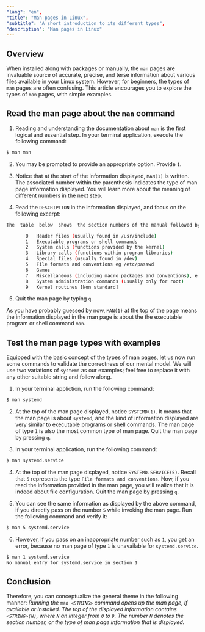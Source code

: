 ```yaml
---
"lang": "en",
"title": "Man pages in Linux",
"subtitle": "A short introduction to its different types",
"description": "Man pages in Linux"
---
```


## Overview

When installed along with packages or manually, the `man` pages are invaluable source of accurate, precise, and terse information about various files available in your Linux system. However, for beginners, the types of `man` pages are often confusing. This article encourages you to explore the types of `man` pages, with simple examples.

## Read the man page about the `man` command

1. Reading and understanding the documentation about `man` is the first logical and essential step. In your terminal application, execute the following command:

```bash
$ man man
```

2. You may be prompted to provide an appropriate option. Provide `1`.

3. Notice that at the start of the information displayed, `MAN(1)` is written. The associated number within the parenthesis indicates the type of man page information displayed. You will learn more about the meaning of different numbers in the next step.

4. Read the `DESCRIPTION` in the information displayed, and focus on the following excerpt:

```bash
The  table  below  shows  the section numbers of the manual followed by the types of pages they contain.

       0   Header files (usually found in /usr/include)
       1   Executable programs or shell commands
       2   System calls (functions provided by the kernel)
       3   Library calls (functions within program libraries)
       4   Special files (usually found in /dev)
       5   File formats and conventions eg /etc/passwd
       6   Games
       7   Miscellaneous (including macro packages and conventions), e.g. man(7), groff(7)
       8   System administration commands (usually only for root)
       9   Kernel routines [Non standard]
```

5. Quit the man page by typing `q`.


As you have probably guessed by now, `MAN(1)` at the top of the page means the information displayed in the man page is about the the executable program or shell command `man`.

## Test the man page types with examples

Equipped with the basic concept of the types of man pages, let us now run some commands to validate the correctness of our mental model. We will use two variations of `systemd` as our examples; feel free to replace it with any other suitable string and follow along.

1. In your terminal appliction, run the following command:

```bash
$ man systemd
```

2. At the top of the man page displayed, notice `SYSTEMD(1)`. It means that the man page is about `systemd`, and the kind of information displayed are very similar to executable programs or shell commands. The man page of type `1` is also the most common type of man page. Quit the man page by pressing `q`.

3. In your terminal application, run the following command:

```bash
$ man systemd.service
```

4. At the top of the man page displayed, notice `SYSTEMD.SERVICE(5)`. Recall that `5` represents the type `File formats and conventions`. Now, if you read the information provided in the man page, you will realize that it is indeed about file configuration. Quit the man page by pressing `q`.

5. You can see the same information as displayed by the above command, if you directly pass on the number `5` while invoking the man page. Run the following command and verify it:

```bash
$ man 5 systemd.service
```

6. However, if you pass on an inappropriate number such as `1`, you get an error, because no man page of type `1` is unavailable for `systemd.service`.

```bash
$ man 1 systemd.service
No manual entry for systemd.service in section 1
```

## Conclusion

Therefore, you can conceptualize the general theme in the following manner: *Running the `man <STRING>` command opens up the man page, if available or installed. The top of the displayed information contains `<STRING>(N)`, where `N` an integer from `0` to `9`. The number `N` denotes the section number, or the type of man page information that is displayed.*